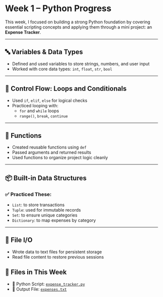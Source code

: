 # Week 1 – Python Progress

This week, I focused on building a strong Python foundation by covering essential scripting concepts and applying them through a mini project: an **Expense Tracker**.

---

## 🔤 Variables & Data Types

- Defined and used variables to store strings, numbers, and user input
- Worked with core data types: `int`, `float`, `str`, `bool`

---

## 🔁 Control Flow: Loops and Conditionals

- Used `if`, `elif`, `else` for logical checks
- Practiced looping with:
  - `for` and `while` loops
  - `range()`, `break`, `continue`

---

## 🧠 Functions

- Created reusable functions using `def`
- Passed arguments and returned results
- Used functions to organize project logic cleanly

---

## 📦 Built-in Data Structures

### ✅ Practiced These:
- `List`: to store transactions
- `Tuple`: used for immutable records
- `Set`: to ensure unique categories
- `Dictionary`: to map expenses by category

---

## 📂 File I/O

- Wrote data to text files for persistent storage
- Read file content to restore previous sessions

## 📂 Files in This Week

- 📜 Python Script: [`expense_tracker.py`](./scripts/expense_tracker.py)
- 📄 Output File: [`expenses.txt`](./output/expenses.txt)
